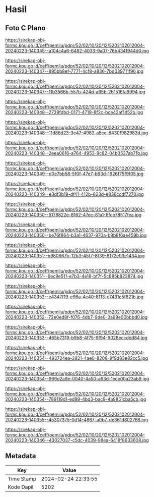 # Hasil

## Foto C Plano

https://sirekap-obj-formc.kpu.go.id/ceff/pemilu/pdpr/52/02/10/20/12/5202102012004-20240223-140345--a104c4a6-6482-4033-9a07-76b434f944d0.jpg

https://sirekap-obj-formc.kpu.go.id/ceff/pemilu/pdpr/52/02/10/20/12/5202102012004-20240223-140347--895bb8ef-7771-4cf8-a836-7bd039711f96.jpg

https://sirekap-obj-formc.kpu.go.id/ceff/pemilu/pdpr/52/02/10/20/12/5202102012004-20240223-140347--11b3566b-557b-424d-a65b-261516fa9994.jpg

https://sirekap-obj-formc.kpu.go.id/ceff/pemilu/pdpr/52/02/10/20/12/5202102012004-20240223-140348--2739fdbd-0171-4719-8f2c-bce42af1452b.jpg

https://sirekap-obj-formc.kpu.go.id/ceff/pemilu/pdpr/52/02/10/20/12/5202102012004-20240223-140348--11d86d23-3e47-4983-a5cc-6430f982983d.jpg

https://sirekap-obj-formc.kpu.go.id/ceff/pemilu/pdpr/52/02/10/20/12/5202102012004-20240223-140348--2eea0616-a764-4953-9c82-04b0537ab71b.jpg

https://sirekap-obj-formc.kpu.go.id/ceff/pemilu/pdpr/52/02/10/20/12/5202102012004-20240223-140349--d0e7bb58-5f0f-47e7-b93d-1626f75f9f05.jpg

https://sirekap-obj-formc.kpu.go.id/ceff/pemilu/pdpr/52/02/10/20/12/5202102012004-20240223-140349--e3df3b19-df41-412b-823d-e836ccdf7270.jpg

https://sirekap-obj-formc.kpu.go.id/ceff/pemilu/pdpr/52/02/10/20/12/5202102012004-20240223-140350--5178822e-8162-47ec-81a1-6fce78517fea.jpg

https://sirekap-obj-formc.kpu.go.id/ceff/pemilu/pdpr/52/02/10/20/12/5202102012004-20240223-140350--be76f864-b3a1-4637-970a-b9b8f6ae459b.jpg

https://sirekap-obj-formc.kpu.go.id/ceff/pemilu/pdpr/52/02/10/20/12/5202102012004-20240223-140351--b980667b-12b3-45f7-8f39-6172e93e1434.jpg

https://sirekap-obj-formc.kpu.go.id/ceff/pemilu/pdpr/52/02/10/20/12/5202102012004-20240223-140351--6ec9e511-e7b3-4e18-bf7f-5c885b823874.jpg

https://sirekap-obj-formc.kpu.go.id/ceff/pemilu/pdpr/52/02/10/20/12/5202102012004-20240223-140352--e4347f19-e96a-4c40-8113-c7431e5f821b.jpg

https://sirekap-obj-formc.kpu.go.id/ceff/pemilu/pdpr/52/02/10/20/12/5202102012004-20240223-140352--72e0ed8f-f076-4db7-9de0-3a99e00bbbd0.jpg

https://sirekap-obj-formc.kpu.go.id/ceff/pemilu/pdpr/52/02/10/20/12/5202102012004-20240223-140353--465b7319-b9b8-4f75-9f94-9028eccddd84.jpg

https://sirekap-obj-formc.kpu.go.id/ceff/pemilu/pdpr/52/02/10/20/12/5202102012004-20240223-140354--493724ea-2821-4ae0-8208-9f9d83e82cc5.jpg

https://sirekap-obj-formc.kpu.go.id/ceff/pemilu/pdpr/52/02/10/20/12/5202102012004-20240223-140354--969d2a9e-0040-4a50-a63d-1ece00a23ab9.jpg

https://sirekap-obj-formc.kpu.go.id/ceff/pemilu/pdpr/52/02/10/20/12/5202102012004-20240223-140354--789119d1-ed99-4bd3-bac9-4a9851cba5cb.jpg

https://sirekap-obj-formc.kpu.go.id/ceff/pemilu/pdpr/52/02/10/20/12/5202102012004-20240223-140355--45307375-0d14-4867-a0b7-de361d802768.jpg

https://sirekap-obj-formc.kpu.go.id/ceff/pemilu/pdpr/52/02/10/20/12/5202102012004-20240223-140346--43027037-c5dc-4039-98ea-6418f8633608.jpg


## Metadata

| Key        | Value               |
| ---------- | ------------------- |
| Time Stamp | 2024-02-24 22:33:55 |
| Kode Dapil | 5202                |



